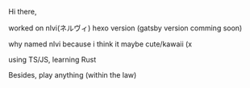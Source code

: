 Hi there,

worked on nlvi(ネルヴィ) hexo version (gatsby version comming soon)

why named nlvi because i think it maybe cute/kawaii (x

using TS/JS, learning Rust

Besides, play anything (within the law)
